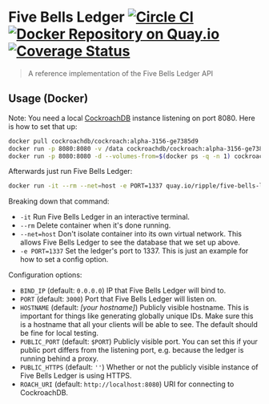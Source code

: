 # Five Bells Ledger [![Circle CI](https://circleci.com/gh/ripple/five-bells-ledger/tree/master.svg?style=svg&circle-token=e31b3ba89c015bf7f1c6de9f5156e7daa32fd793)](https://circleci.com/gh/ripple/five-bells-ledger/tree/master) [![Docker Repository on Quay.io](https://quay.io/repository/ripple/five-bells-ledger/status?token=5d3a0893-14d4-4392-8a86-9fcc484c43c3 "Docker Repository on Quay.io")](https://quay.io/repository/ripple/five-bells-ledger) [![Coverage Status](https://coveralls.io/repos/ripple/five-bells-ledger/badge.svg?branch=master&t=oMxPKt)](https://coveralls.io/r/ripple/five-bells-ledger?branch=master)

> A reference implementation of the Five Bells Ledger API

## Usage (Docker)

Note: You need a local [CockroachDB](https://github.com/cockroachdb/cockroach) instance listening on port 8080. Here is how to set that up:

``` sh
docker pull cockroachdb/cockroach:alpha-3156-ge7385d9
docker run -p 8080:8080 -v /data cockroachdb/cockroach:alpha-3156-ge7385d9 init --stores=ssd=/data
docker run -p 8080:8080 -d --volumes-from=$(docker ps -q -n 1) cockroachdb/cockroach:alpha-3156-ge7385d9 start --stores=ssd=/data --gossip=self:// --insecure
```

Afterwards just run Five Bells Ledger:

``` sh
docker run -it --rm --net=host -e PORT=1337 quay.io/ripple/five-bells-ledger
```

Breaking down that command:

* `-it` Run Five Bells Ledger in an interactive terminal.
* `--rm` Delete container when it's done running.
* `--net=host` Don't isolate container into its own virtual network. This allows Five Bells Ledger to see the database that we set up above.
* `-e PORT=1337` Set the ledger's port to 1337. This is just an example for how to set a config option.

Configuration options:

* `BIND_IP` (default: `0.0.0.0`) IP that Five Bells Ledger will bind to.
* `PORT` (default: `3000`) Port that Five Bells Ledger will listen on.
* `HOSTNAME` (default: *[your hostname]*) Publicly visible hostname. This is important for things like generating globally unique IDs. Make sure this is a hostname that all your clients will be able to see. The default should be fine for local testing.
* `PUBLIC_PORT` (default: `$PORT`) Publicly visible port. You can set this if your public port differs from the listening port, e.g. because the ledger is running behind a proxy.
* `PUBLIC_HTTPS` (default: `''`) Whether or not the publicly visible instance of Five Bells Ledger is using HTTPS.
* `ROACH_URI` (default: `http://localhost:8080`) URI for connecting to CockroachDB.
